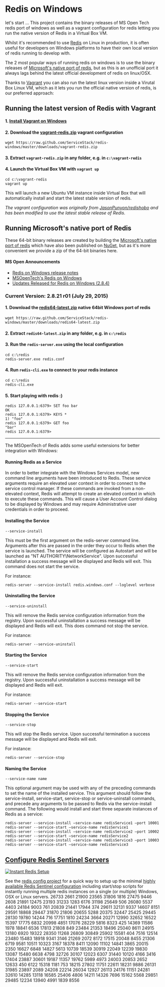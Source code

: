 Redis on Windows
================
let's start ...
This project contains the binary releases of MS Open Tech redis port of windows as well as a vagrant configuration for redis letting you run the native version of Redis in a Virtual Box VM.

Whilst it's recommended to use [Redis](http://redis.io) on Linux in production, it is often useful for developers on Windows platforms to have their own local version of redis running to develop with. 

The 2 most popular ways of running redis on windows is to use the binary releases of [Microsoft's native port of redis](https://github.com/msopentech/redis), but as this is an unofficial port it always lags behind the latest official development of redis on linux/OSX. 

Thanks to [Vagrant](http://www.vagrantup.com/) you can also run the latest linux version inside a Virutal Box Linux VM, which as it lets you run the official native version of redis, is our preferred approach:

## Running the latest version of Redis with Vagrant

#### 1. [Install Vagrant on Windows](http://docs.vagrantup.com/v2/getting-started/)

#### 2. Download the [vagrant-redis.zip](https://raw.github.com/ServiceStack/redis-windows/master/downloads/vagrant-redis.zip) vagrant configuration

    wget https://raw.github.com/ServiceStack/redis-windows/master/downloads/vagrant-redis.zip

#### 3. Extract `vagrant-redis.zip` in any folder, e.g. in `c:\vagrant-redis`

#### 4. Launch the Virtual Box VM with `vagrant up`

    cd c:\vagrant-redis
    vagrant up

This will launch a new Ubuntu VM instance inside Virtual Box that will automatically install and start the latest stable version of redis.

_The vagrant configuration was originally from [JasonPunyon/redishobo](https://github.com/JasonPunyon/redishobo) and has been modified to use the latest stable release of Redis._

## Running Microsoft's native port of Redis

These 64-bit binary releases are created by building the [Microsoft's native port of redis](https://github.com/msopentech/redis) which have also been published on [NuGet](http://www.nuget.org/packages/redis-64), but as it's more convenient we provide a zip of the 64-bit binaries here.

#### MS Open Announcements

  - [Redis on Windows release notes](https://raw.githubusercontent.com/MSOpenTech/redis/2.8/Redis%20on%20Windows%20Release%20Notes.md)
  - [MSOpenTech's Redis on Windows](https://github.com/ServiceStack/redis-windows/blob/master/docs/msopentech-redis-on-windows.md)
  - [Updates Released for Redis on Windows (2.8.4)](http://msopentech.com/blog/2014/03/24/updates-released-redis-windows/)

### Current Version: 2.8.21 r01 (July 29, 2015)

#### 1. Download the [redis64-latest.zip](https://github.com/ServiceStack/redis-windows/raw/master/downloads/redis-latest.zip) native 64bit Windows port of redis

    wget https://raw.github.com/ServiceStack/redis-windows/master/downloads/redis64-latest.zip

#### 2. Extract `redis64-latest.zip` in any folder, e.g. in `c:\redis`

#### 3. Run the `redis-server.exe` using the local configuration

    cd c:\redis
    redis-server.exe redis.conf

#### 4. Run `redis-cli.exe` to connect to your redis instance

    cd c:\redis
    redis-cli.exe

#### 5. Start playing with redis :)

    redis 127.0.0.1:6379> SET foo bar
    OK
    redis 127.0.0.1:6379> KEYS *
    1) "foo"
    redis 127.0.0.1:6379> GET foo
    "bar"
    redis 127.0.0.1:6379>

------

The MSOpenTech of Redis adds some useful extensions for better integration with Windows:

#### Running Redis as a Service

In order to better integrate with the Windows Services model, new command line arguments have been introduced to Redis. These service arguments require an elevated user context in order to connect to the service control manager. If these commands are invoked from a non-elevated context, Redis will attempt to create an elevated context in which to execute these commands. This will cause a User Account Control dialog to be displayed by Windows and may require Administrative user credentials in order to proceed.

#### Installing the Service

    --service-install

This must be the first argument on the redis-server command line. Arguments after this are passed in the order they occur to Redis when the service is launched. The service will be configured as Autostart and will be launched as "NT AUTHORITY\NetworkService". Upon successful installation a success message will be displayed and Redis will exit.
This command does not start the service.

For instance:

    redis-server --service-install redis.windows.conf --loglevel verbose

#### Uninstalling the Service

    --service-uninstall

This will remove the Redis service configuration information from the registry. Upon successful uninstallation a success message will be displayed and Redis will exit.
This does command not stop the service.  

For instance:

    redis-server --service-uninstall

#### Starting the Service

    --service-start

This will remove the Redis service configuration information from the registry. Upon successful uninstallation a success message will be displayed and Redis will exit.

For instance:  

    redis-server --service-start

#### Stopping the Service

    --service-stop

This will stop the Redis service. Upon successful termination a success message will be displayed and Redis will exit.

For instance:

    redis-server --service-stop

#### Naming the Service

    --service-name name

This optional argument may be used with any of the preceding commands to set the name of the installed service. This argument should follow the service-install, service-start, service-stop or service-uninstall commands, and precede any arguments to be passed to Redis via the service-install command. 
The following would install and start three separate instances of Redis as a service:

    redis-server --service-install –service-name redisService1 –port 10001
    redis-server --service-start –service-name redisService1
    redis-server --service-install –service-name redisService2 –port 10002
    redis-server --service-start –service-name redisService2
    redis-server --service-install –service-name redisService3 –port 10003
    redis-server --service-start –service-name redisService3

## [Configure Redis Sentinel Servers](https://github.com/ServiceStack/redis-config)

[![Instant Redis Setup](https://raw.githubusercontent.com/ServiceStack/Assets/master/img/redis/instant-sentinel-setup.png)](https://github.com/ServiceStack/redis-config)

See the
[redis config project](https://github.com/ServiceStack/redis-config) for a quick way to setup up 
the minimal 
[highly available Redis Sentinel configuration](https://github.com/ServiceStack/redis-config/blob/master/README.md#3x-sentinels-monitoring-1x-master-and-2x-slaves)
including start/stop scripts for instantly running multiple redis instances on a single (or multiple) 
Windows, OSX or Linux servers. 
26733
2661
21900
23565
31806
1816
27475
9446
2608
21891
12475
23193
31233
1283
6176
31198
25649
506
26080
5537
4403
24184
9003
761
20839
21441
17944
374
29611
32131
9337
14607
8151
29591
18868
29447
31870
21806
20655
5288
20375
32447
25425
29445
28130
19780
14244
716
17751
1810
24234
3664
20271
12990
32652
16522
15397
17775
6832
20998
4851
17076
28229
5816
8323
425
14369
11586
1978
18841
6536
17813
21808
849
23484
21353
18496
25040
8611
24915
13180
6920
19322
28350
11268
26809
30849
25902
15581
404
7516
12514
23480
15483
18918
9341
3146
21269
2072
8172
17515
20048
8455
21306
6719
9581
10511
10323
3167
18378
8411
12090
11102
14841
3865
20015
2350
16627
6848
14827
5613
10739
18539
30919
22049
12239
19830
13087
15480
6638
4798
32726
30107
12023
6307
31440
10120
4166
3416
17404
23887
30601
19187
11357
19762
5989
4973
24003
20853
2652
12633
450
6122
15318
1181
753
18215
27802
11751
22611
18231
9886
26131
31985
23897
2089
24208
22214
26034
12927
26113
24176
11151
24281
32610
14285
13118
16585
25406
4806
14211
14326
7696
15162
5568
29851
29485
12234
13940
4991
1839
8556
